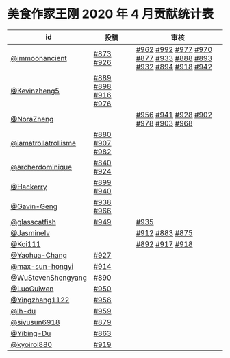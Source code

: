 # 美食作家王刚 2020 年 4 月贡献统计表

| id | 投稿 | 审核 |
| -- | --- | --- |
| [@immoonancient](https://github.com/immoonancient) | [#873](https://github.com/immoonancient/YTSubtitles/issues/873) [#926](https://github.com/immoonancient/YTSubtitles/issues/926) | [#962](https://github.com/immoonancient/YTSubtitles/issues/962) [#992](https://github.com/immoonancient/YTSubtitles/issues/992) [#977](https://github.com/immoonancient/YTSubtitles/issues/977) [#970](https://github.com/immoonancient/YTSubtitles/issues/970) [#877](https://github.com/immoonancient/YTSubtitles/issues/877) [#933](https://github.com/immoonancient/YTSubtitles/issues/933) [#888](https://github.com/immoonancient/YTSubtitles/issues/888) [#893](https://github.com/immoonancient/YTSubtitles/issues/893) [#932](https://github.com/immoonancient/YTSubtitles/issues/932) [#894](https://github.com/immoonancient/YTSubtitles/issues/894) [#918](https://github.com/immoonancient/YTSubtitles/issues/918) [#942](https://github.com/immoonancient/YTSubtitles/issues/942) |
| [@Kevinzheng5](https://github.com/Kevinzheng5) | [#889](https://github.com/immoonancient/YTSubtitles/issues/889) [#898](https://github.com/immoonancient/YTSubtitles/issues/898) [#916](https://github.com/immoonancient/YTSubtitles/issues/916) [#976](https://github.com/immoonancient/YTSubtitles/issues/976) | |
| [@NoraZheng](https://github.com/NoraZheng) | | [#956](https://github.com/immoonancient/YTSubtitles/issues/956) [#941](https://github.com/immoonancient/YTSubtitles/issues/941) [#928](https://github.com/immoonancient/YTSubtitles/issues/928) [#902](https://github.com/immoonancient/YTSubtitles/issues/902) [#978](https://github.com/immoonancient/YTSubtitles/issues/978) [#903](https://github.com/immoonancient/YTSubtitles/issues/903) [#968](https://github.com/immoonancient/YTSubtitles/issues/968) |
| [@iamatrollatrollisme](https://github.com/iamatrollatrollisme) | [#880](https://github.com/immoonancient/YTSubtitles/issues/880) [#907](https://github.com/immoonancient/YTSubtitles/issues/907) [#982](https://github.com/immoonancient/YTSubtitles/issues/982) | |
| [@archerdominique](https://github.com/archerdominique) | [#840](https://github.com/immoonancient/YTSubtitles/issues/840) [#924](https://github.com/immoonancient/YTSubtitles/issues/924) | |
| [@Hackerry](https://github.com/Hackerry) | [#899](https://github.com/immoonancient/YTSubtitles/issues/899) [#940](https://github.com/immoonancient/YTSubtitles/issues/940) | |
| [@Gavin-Geng](https://github.com/Gavin-Geng) | [#938](https://github.com/immoonancient/YTSubtitles/issues/938) [#966](https://github.com/immoonancient/YTSubtitles/issues/966) | |
| [@glasscatfish](https://github.com/glasscatfish) | [#949](https://github.com/immoonancient/YTSubtitles/issues/949) | [#935](https://github.com/immoonancient/YTSubtitles/issues/935) |
| [@Jasminelv](https://github.com/Jasminelv) | | [#912](https://github.com/immoonancient/YTSubtitles/issues/912) [#883](https://github.com/immoonancient/YTSubtitles/issues/883) [#875](https://github.com/immoonancient/YTSubtitles/issues/875) |
| [@Koi111](https://github.com/Koi111) | | [#892](https://github.com/immoonancient/YTSubtitles/issues/892) [#917](https://github.com/immoonancient/YTSubtitles/issues/917) [#918](https://github.com/immoonancient/YTSubtitles/issues/918) |
| [@Yaohua-Chang](https://github.com/Yaohua-Chang) | [#927](https://github.com/immoonancient/YTSubtitles/issues/927) | |
| [@max-sun-hongyi](https://github.com/max-sun-hongyi) | [#914](https://github.com/immoonancient/YTSubtitles/issues/914) | |
| [@WuStevenShengyang](https://github.com/WuStevenShengyang) | [#890](https://github.com/immoonancient/YTSubtitles/issues/890) | |
| [@LuoGuiwen](https://github.com/LuoGuiwen) | [#950](https://github.com/immoonancient/YTSubtitles/issues/950) | |
| [@Yingzhang1122](https://github.com/Yingzhang1122) | [#958](https://github.com/immoonancient/YTSubtitles/issues/958) | |
| [@lh-du](https://github.com/lh-du) | [#959](https://github.com/immoonancient/YTSubtitles/issues/959) | |
| [@siyusun6918](https://github.com/siyusun6918) | [#879](https://github.com/immoonancient/YTSubtitles/issues/879) | |
| [@Yibing-Du](https://github.com/Yibing-Du) | [#863](https://github.com/immoonancient/YTSubtitles/issues/863) | |
| [@kyoiroi880](https://github.com/kyoiroi880) | [#919](https://github.com/immoonancient/YTSubtitles/issues/919) | |
